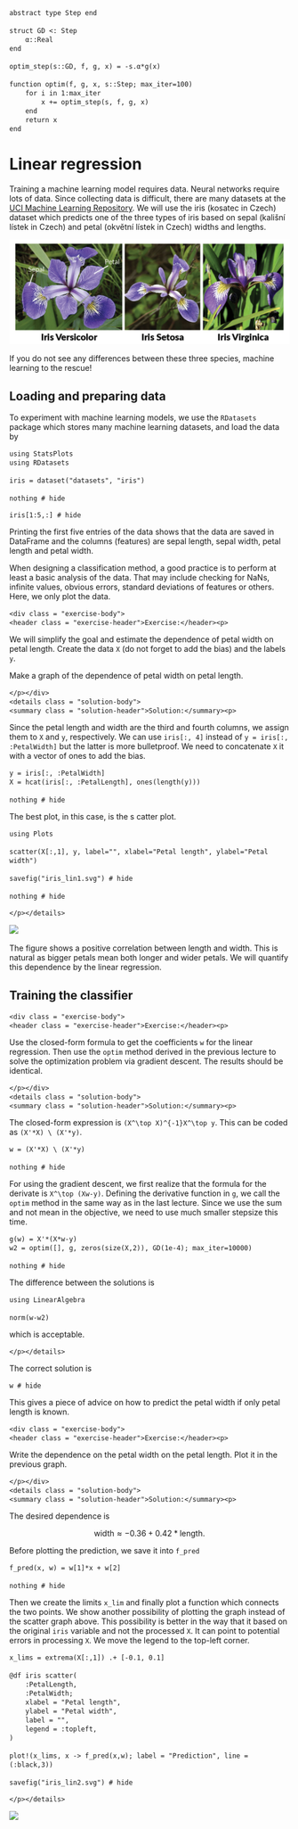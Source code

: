 ```@setup linear
abstract type Step end

struct GD <: Step
    α::Real
end

optim_step(s::GD, f, g, x) = -s.α*g(x)

function optim(f, g, x, s::Step; max_iter=100)
    for i in 1:max_iter
        x += optim_step(s, f, g, x)
    end
    return x
end
```

# Linear regression

Training a machine learning model requires data. Neural networks require lots of data. Since collecting data is difficult, there are many datasets at the [UCI Machine Learning Repository](http://archive.ics.uci.edu/ml/index.php). We will use the iris (kosatec in Czech) dataset which predicts one of the three types of iris based on sepal (kališní lístek in Czech) and petal (okvětní lístek in Czech) widths and lengths.

![](iris.png)

If you do not see any differences between these three species, machine learning to the rescue!


## Loading and preparing data

To experiment with machine learning models, we use the ```RDatasets``` package which stores many machine learning datasets, and load the data by
```@example linear
using StatsPlots
using RDatasets

iris = dataset("datasets", "iris")

nothing # hide
```
```@example linear
iris[1:5,:] # hide
```
Printing the first five entries of the data shows that the data are saved in DataFrame and the columns (features) are sepal length, sepal width, petal length and petal width.

When designing a classification method, a good practice is to perform at least a basic analysis of the data. That may include checking for NaNs, infinite values, obvious errors, standard deviations of features or others. Here, we only plot the data. 

```@raw html
<div class = "exercise-body">
<header class = "exercise-header">Exercise:</header><p>
```
We will simplify the goal and estimate the dependence of petal width on petal length. Create the data ``X`` (do not forget to add the bias) and the labels ``y``.

Make a graph of the dependence of petal width on petal length.
```@raw html
</p></div>
<details class = "solution-body">
<summary class = "solution-header">Solution:</summary><p>
```
Since the petal length and width are the third and fourth columns, we assign them to ```X``` and ```y```, respectively. We can use ```iris[:, 4]``` instead of ```y = iris[:, :PetalWidth]``` but the latter is more bulletproof. We need to concatenate ```X``` it with a vector of ones to add the bias.
```@example linear
y = iris[:, :PetalWidth]
X = hcat(iris[:, :PetalLength], ones(length(y)))

nothing # hide
```
The best plot, in this case, is the s   catter plot.
```@example linear
using Plots

scatter(X[:,1], y, label="", xlabel="Petal length", ylabel="Petal width")

savefig("iris_lin1.svg") # hide

nothing # hide
```
```@raw html
</p></details>
```

![](iris_lin1.svg)

The figure shows a positive correlation between length and width. This is natural as bigger petals mean both longer and wider petals. We will quantify this dependence by the linear regression.


## Training the classifier

```@raw html
<div class = "exercise-body">
<header class = "exercise-header">Exercise:</header><p>
```
Use the closed-form formula to get the coefficients ``w`` for the linear regression. Then use the ```optim``` method derived in the previous lecture to solve the optimization problem via gradient descent. The results should be identical.
```@raw html
</p></div>
<details class = "solution-body">
<summary class = "solution-header">Solution:</summary><p>
```
The closed-form expression is ``(X^\top X)^{-1}X^\top y``. This can be coded as ```(X'*X) \ (X'*y)```.
```@example linear
w = (X'*X) \ (X'*y)

nothing # hide
```
For using the gradient descent, we first realize that the formula for the derivate is ``X^\top (Xw-y)``. Defining the derivative function in ```g```, we call the ```optim``` method in the same way as in the last lecture. Since we use the sum and not mean in the objective, we need to use much smaller stepsize this time.
```@example linear
g(w) = X'*(X*w-y)
w2 = optim([], g, zeros(size(X,2)), GD(1e-4); max_iter=10000)

nothing # hide
```
The difference between the solutions is
```@example linear
using LinearAlgebra

norm(w-w2)
```
which is acceptable.
```@raw html
</p></details>
```

The correct solution is
```@example linear
w # hide
```
This gives a piece of advice on how to predict the petal width if only petal length is known.


```@raw html
<div class = "exercise-body">
<header class = "exercise-header">Exercise:</header><p>
```
Write the dependence on the petal width on the petal length. Plot it in the previous graph.
```@raw html
</p></div>
<details class = "solution-body">
<summary class = "solution-header">Solution:</summary><p>
```
The desired dependence is
```math
\text{width} \approx -0.36 + 0.42*\text{length}.
```
Before plotting the prediction, we save it into ```f_pred```
```@example linear
f_pred(x, w) = w[1]*x + w[2]

nothing # hide
```
Then we create the limits ```x_lim``` and finally plot a function which connects the two points. We show another possibility of plotting the graph instead of the scatter graph above. This possibility is better in the way that it based on the original ```iris``` variable and not the processed ```X```. It can point to potential errors in processing ```X```. We move the legend to the top-left corner.
```@example linear
x_lims = extrema(X[:,1]) .+ [-0.1, 0.1]

@df iris scatter(
    :PetalLength,
    :PetalWidth;
    xlabel = "Petal length",
    ylabel = "Petal width",
    label = "",
    legend = :topleft,
)

plot!(x_lims, x -> f_pred(x,w); label = "Prediction", line = (:black,3))

savefig("iris_lin2.svg") # hide
```
```@raw html
</p></details>
```

![](iris_lin2.svg)
